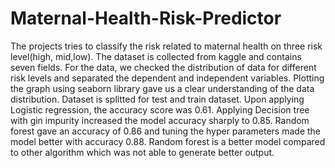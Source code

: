 # Maternal-Health-Risk-Predictor
The projects tries to classify the risk related to maternal health on three risk level(high, mid,low). The dataset is collected from kaggle and contains seven fields. For the data, we checked the distribution of data for different risk levels and separated the dependent and independent variables.  Plotting the graph using seaborn library gave us a clear understanding of the data distribution. Dataset is splitted for test and train dataset. Upon applying Logistic regression, the accuracy score was 0.61. Applying Decision tree with gin impurity increased the model accuracy sharply to 0.85. Random forest gave an accuracy of 0.86 and tuning the hyper parameters made the model better with accuracy 0.88. Random forest is a better model compared to other algorithm which was not able to generate better output.
